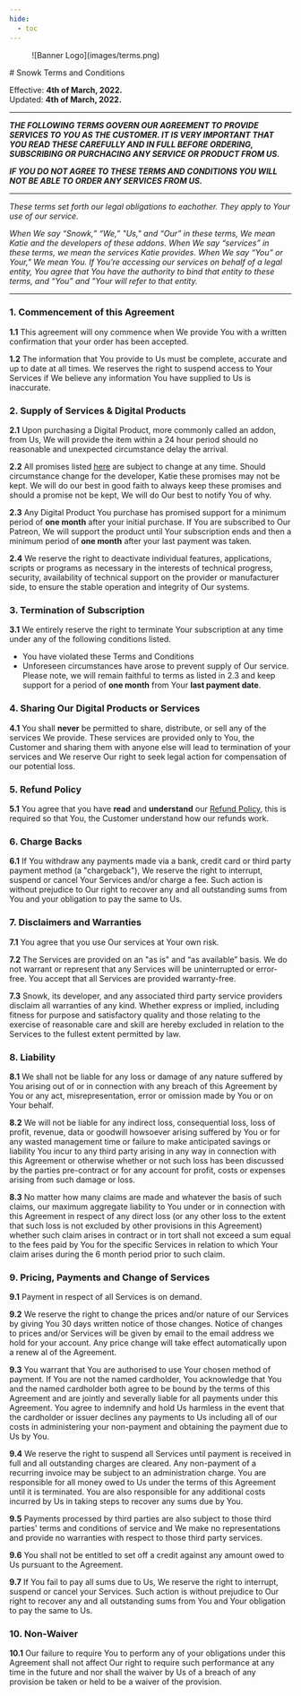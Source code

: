 ```yaml
---
hide:
  - toc
---
```

<figure markdown>
  ![Banner Logo](images/terms.png)
</figure>
# Snowk Terms and Conditions

Effective: **4th of March, 2022.**
<br>
Updated: **4th of March, 2022.**

---
***THE FOLLOWING TERMS GOVERN OUR AGREEMENT TO PROVIDE SERVICES TO YOU AS THE CUSTOMER. IT IS VERY IMPORTANT THAT YOU READ THESE CAREFULLY AND IN FULL BEFORE ORDERING, SUBSCRIBING OR PURCHACING ANY SERVICE OR PRODUCT FROM US.***

***IF YOU DO NOT AGREE TO THESE TERMS AND CONDITIONS YOU WILL NOT BE ABLE TO ORDER ANY SERVICES FROM US.***

---
*These terms set forth our legal obligations to eachother. They apply to Your use of our service.*

*When We say “Snowk,” “We,” "Us," and “Our” in these terms, We mean Katie and the developers of these addons. When We say “services” in these terms, we mean the services Katie provides. When We say “You” or Your," We mean You. If You’re accessing our services on behalf of a legal entity, You agree that You have the authority to bind that entity to these terms, and “You” and "Your will refer to that entity.*

---
### 1. **Commencement of this Agreement**
**1.1** This agreement will ony commence when We provide You with a written confirmation that your order has been accepted.

**1.2** The information that You provide to Us must be complete, accurate and up to date at all times. We reserves the right to suspend access to Your Services if We believe any information You have supplied to Us is inaccurate.

### 2. **Supply of Services & Digital Products**
**2.1** Upon purchasing a Digital Product, more commonly called an addon, from Us, We will provide the item within a 24 hour period should no reasonable and unexpected circumstance delay the arrival.

**2.2** All promises listed [here](../) are subject to change at any time. Should circumstance change for the developer, Katie these promises may not be kept. We will do our best in good faith to always keep these promises and should a promise not be kept, We will do Our best to notify You of why.

**2.3** Any Digital Product You purchase has promised support for a minimum period of **one month** after your initial purchase. If You are subscribed to Our Patreon, We will support the product until Your subscription ends and then a minimum period of **one month** after your last payment was taken.

**2.4** We reserve the right to deactivate individual features, applications, scripts or programs as necessary in the interests of technical progress, security, availability of technical support on the provider or manufacturer side, to ensure the stable operation and integrity of Our systems.

### 3. **Termination of Subscription**
**3.1** We entirely reserve the right to terminate Your subscription at any time under any of the following conditions listed.

- You have violated these Terms and Conditions
- Unforeseen circumstances have arose to prevent supply of Our service. Please note, we will remain faithful to terms as listed in 2.3 and keep support for a period of **one month** from Your **last payment date**.

### 4. **Sharing Our Digital Products or Services**
**4.1** You shall **never** be permitted to share, distribute, or sell any of the services We provide. These services are provided only to You, the Customer and sharing them with anyone else will lead to termination of your services and We reserve Our right to seek legal action for compensation of our potential loss.

### 5. **Refund Policy**
**5.1** You agree that you have **read** and **understand** our [Refund Policy](../refunds), this is required so that You, the Customer understand how our refunds work.

### 6. **Charge Backs**
**6.1** If You withdraw any payments made via a bank, credit card or third party payment method (a "chargeback"), We reserve the right to interrupt, suspend or cancel Your Services and/or charge a fee. Such action is without prejudice to Our right to recover any and all outstanding sums from You and your obligation to pay the same to Us.

### 7. **Disclaimers and Warranties**
**7.1** You agree that you use Our services at Your own risk.

**7.2** The Services are provided on an "as is" and “as available” basis. We do not warrant or represent that any Services will be uninterrupted or error-free. You accept that all Services are provided warranty-free.

**7.3** Snowk, its developer, and any associated third party service providers disclaim all warranties of any kind. Whether express or implied, including fitness for purpose and satisfactory quality and those relating to the exercise of reasonable care and skill are hereby excluded in relation to the Services to the fullest extent permitted by law.

### 8. **Liability**
**8.1** We shall not be liable for any loss or damage of any nature suffered by You arising out of or in connection with any breach of this Agreement by You or any act, misrepresentation, error or omission made by You or on Your behalf.

**8.2** We will not be liable for any indirect loss, consequential loss, loss of profit, revenue, data or goodwill howsoever arising suffered by You or for any wasted management time or failure to make anticipated savings or liability You incur to any third party arising in any way in connection with this Agreement or otherwise whether or not such loss has been discussed by the parties pre-contract or for any account for profit, costs or expenses arising from such damage or loss.

**8.3** No matter how many claims are made and whatever the basis of such claims, our maximum aggregate liability to You under or in connection with this Agreement in respect of any direct loss (or any other loss to the extent that such loss is not excluded by other provisions in this Agreement) whether such claim arises in contract or in tort shall not exceed a sum equal to the fees paid by You for the specific Services in relation to which Your claim arises during the 6 month period prior to such claim.

### 9. **Pricing, Payments and Change of Services**
**9.1** Payment in respect of all Services is on demand.

**9.2** We reserve the right to change the prices and/or nature of our Services by giving You 30 days written notice of those changes. Notice of changes to prices and/or Services will be given by email to the email address we hold for your account. Any price change will take effect automatically upon a renew al of the Agreement.

**9.3** You warrant that You are authorised to use Your chosen method of payment. If You are not the named cardholder, You acknowledge that You and the named cardholder both agree to be bound by the terms of this Agreement and are jointly and severally liable for all payments under this Agreement. You agree to indemnify and hold Us harmless in the event that the cardholder or issuer declines any payments to Us including all of our costs in administering your non-payment and obtaining the payment due to Us by You.

**9.4** We reserve the right to suspend all Services until payment is received in full and all outstanding charges are cleared. Any non-payment of a recurring invoice may be subject to an administration charge. You are responsible for all money owed to Us under the terms of this Agreement until it is terminated. You are also responsible for any additional costs incurred by Us in taking steps to recover any sums due by You.

**9.5** Payments processed by third parties are also subject to those third parties' terms and conditions of service and We make no representations and provide no warranties with respect to those third party services.

**9.6** You shall not be entitled to set off a credit against any amount owed to Us pursuant to the Agreement.

**9.7** If You fail to pay all sums due to Us, We reserve the right to interrupt, suspend or cancel your Services. Such action is without prejudice to Our right to recover any and all outstanding sums from You and Your obligation to pay the same to Us.

### 10. **Non-Waiver**

**10.1** Our failure to require You to perform any of your obligations under this Agreement shall not affect Our right to require such performance at any time in the future and nor shall the waiver by Us of a breach of any provision be taken or held to be a waiver of the provision.